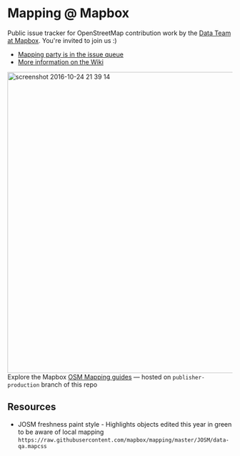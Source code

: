 # Mapping @ Mapbox
Public issue tracker for OpenStreetMap contribution work by the [Data Team at Mapbox](https://wiki.openstreetmap.org/wiki/Mapbox#Mapbox_Data_Team). You're invited to join us :)

- [Mapping party is in the issue queue](https://github.com/mapbox/mapping/issues)
- [More information on the Wiki](https://github.com/mapbox/mapping/wiki)

<img width="674" alt="screenshot 2016-10-24 21 39 14" src="https://cloud.githubusercontent.com/assets/126868/19653477/5444333e-9a32-11e6-9e84-1665d4075c18.png"><br>
Explore the Mapbox [OSM Mapping guides](https://www.mapbox.com/mapping/) &mdash; hosted on `publisher-production` branch of this repo

## Resources
- JOSM freshness paint style - Highlights objects edited this year in green to be aware of local mapping  `https://raw.githubusercontent.com/mapbox/mapping/master/JOSM/data-qa.mapcss` 
